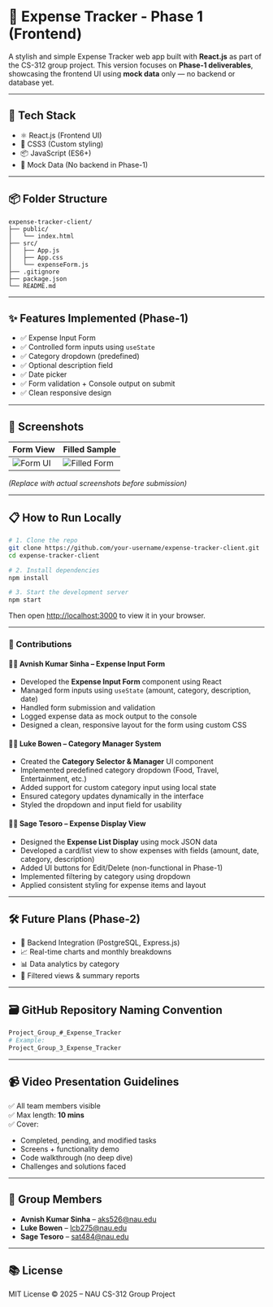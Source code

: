 # 💸 Expense Tracker - Phase 1 (Frontend)

A stylish and simple Expense Tracker web app built with **React.js** as part of the CS-312 group project. This version focuses on **Phase-1 deliverables**, showcasing the frontend UI using **mock data** only — no backend or database yet.

---

## 🚀 Tech Stack

- ⚛️ React.js (Frontend UI)
- 🎨 CSS3 (Custom styling)
- 📦 JavaScript (ES6+)
- 🧪 Mock Data (No backend in Phase-1)

---

## 📦 Folder Structure

```
expense-tracker-client/
├── public/
│   └── index.html
├── src/
│   ├── App.js
│   ├── App.css
│   └── expenseForm.js
├── .gitignore
├── package.json
└── README.md
```

---

## ✨ Features Implemented (Phase-1)

- ✅ Expense Input Form  
- ✅ Controlled form inputs using `useState`
- ✅ Category dropdown (predefined)
- ✅ Optional description field
- ✅ Date picker
- ✅ Form validation + Console output on submit
- ✅ Clean responsive design

---

## 📸 Screenshots

| Form View | Filled Sample |
|-----------|---------------|
| ![Form UI](https://via.placeholder.com/300x200?text=Form+View) | ![Filled Form](https://via.placeholder.com/300x200?text=Filled+Form) |

*(Replace with actual screenshots before submission)*

---

## 📋 How to Run Locally

```bash
# 1. Clone the repo
git clone https://github.com/your-username/expense-tracker-client.git
cd expense-tracker-client

# 2. Install dependencies
npm install

# 3. Start the development server
npm start
```

Then open [http://localhost:3000](http://localhost:3000) to view it in your browser.

---

### 🧠 Contributions

#### 👨‍💻 Avnish Kumar Sinha – Expense Input Form

* Developed the **Expense Input Form** component using React
* Managed form inputs using `useState` (amount, category, description, date)
* Handled form submission and validation
* Logged expense data as mock output to the console
* Designed a clean, responsive layout for the form using custom CSS

#### 🧑‍💻 Luke Bowen – Category Manager System

* Created the **Category Selector & Manager** UI component
* Implemented predefined category dropdown (Food, Travel, Entertainment, etc.)
* Added support for custom category input using local state
* Ensured category updates dynamically in the interface
* Styled the dropdown and input field for usability

#### 👩‍💻 Sage Tesoro – Expense Display View

* Designed the **Expense List Display** using mock JSON data
* Developed a card/list view to show expenses with fields (amount, date, category, description)
* Added UI buttons for Edit/Delete (non-functional in Phase-1)
* Implemented filtering by category using dropdown
* Applied consistent styling for expense items and layout

---

## 🛠 Future Plans (Phase-2)

- 🔌 Backend Integration (PostgreSQL, Express.js)
- 📈 Real-time charts and monthly breakdowns
- 📊 Data analytics by category
- 🧾 Filtered views & summary reports

---

## 🗃 GitHub Repository Naming Convention

```bash
Project_Group_#_Expense_Tracker
# Example:
Project_Group_3_Expense_Tracker
```

---

## 📹 Video Presentation Guidelines

✅ All team members visible  
✅ Max length: **10 mins**  
✅ Cover:
- Completed, pending, and modified tasks
- Screens + functionality demo
- Code walkthrough (no deep dive)
- Challenges and solutions faced

---

## 📧 Group Members

- **Avnish Kumar Sinha** – aks526@nau.edu  
- **Luke Bowen** – lcb275@nau.edu  
- **Sage Tesoro** – sat484@nau.edu  

---

## 📚 License

MIT License © 2025 – NAU CS-312 Group Project
